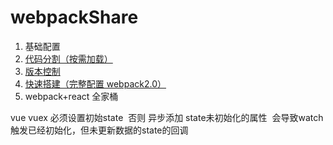 # webpackShare
1. 基础配置
2. [代码分割（按需加载）](./2-codeSplitting)
3. [版本控制](./3-versionControl)
4. [快速搭建（完整配置 webpack2.0）](./4-quickBuild-vue)
5. webpack+react 全家桶

vue
vuex 必须设置初始state  否则 异步添加 state未初始化的属性  会导致watch触发已经初始化，但未更新数据的state的回调
